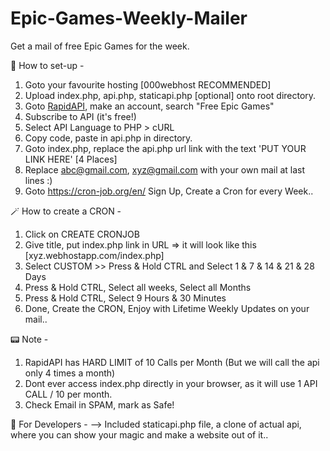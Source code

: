 # Epic-Games-Weekly-Mailer
Get a mail of free Epic Games for the week.

🎲 How to set-up -
1. Goto your favourite hosting [000webhost RECOMMENDED]
2. Upload index.php, api.php, staticapi.php [optional] onto root directory.
3. Goto [RapidAPI](https://rapidapi.com/), make an account, search "Free Epic Games"
4. Subscribe to API (it's free!) 
5. Select API Language to PHP > cURL
6. Copy code, paste in api.php in directory.
7. Goto index.php, replace the api.php url link with the text 'PUT YOUR LINK HERE' [4 Places]
8. Replace abc@gmail.com, xyz@gmail.com with your own mail at last lines :)
9. Goto https://cron-job.org/en/ Sign Up, Create a Cron for every Week..

🪄 How to create a CRON -
1. Click on CREATE CRONJOB
2. Give title, put index.php link in URL => it will look like this [xyz.webhostapp.com/index.php]
3. Select CUSTOM >> Press & Hold CTRL and Select 1 & 7 & 14 & 21 & 28 Days
4. Press & Hold CTRL, Select all weeks, Select all Months
5. Press & Hold CTRL, Select 9 Hours & 30 Minutes
6. Done, Create the CRON, Enjoy with Lifetime Weekly Updates on your mail..

📟 Note -
1. RapidAPI has HARD LIMIT of 10 Calls per Month (But we will call the api only 4 times a month)
2. Dont ever access index.php directly in your browser, as it will use 1 API CALL / 10 per month.
3. Check Email in SPAM, mark as Safe!
 
📡 For Developers -
--> Included staticapi.php file, a clone of actual api, where you can show your magic and make a website out of it..
